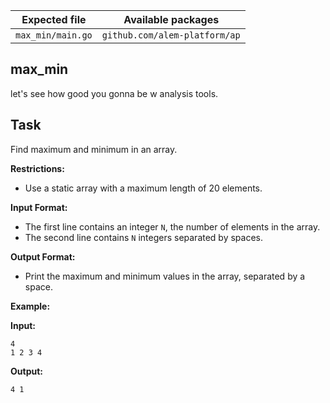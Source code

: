 | Expected file     | Available packages            |
| ----------------- | ----------------------------- |
| `max_min/main.go` | `github.com/alem-platform/ap` |

## max_min

<p data-story-username="a-J-nx"> let's see how good you gonna be w analysis tools.</p>

## Task

Find maximum and minimum in an array.

**Restrictions:**
- Use a static array with a maximum length of 20 elements.

**Input Format:**
- The first line contains an integer `N`, the number of elements in the array.
- The second line contains `N` integers separated by spaces.

**Output Format:**
- Print the maximum and minimum values in the array, separated by a space.

**Example:**

**Input:**
```
4
1 2 3 4
```

**Output:**
```
4 1
```
